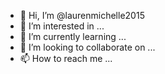 - 👋 Hi, I’m @laurenmichelle2015
- 👀 I’m interested in ...
- 🌱 I’m currently learning ...
- 💞️ I’m looking to collaborate on ...
- 📫 How to reach me ...

<!---
laurenmichelle2015/laurenmichelle2015 is a ✨ special ✨ repository because its `README.md` (this file) appears on your GitHub profile.
You can click the Preview link to take a look at your changes.
--->
<?xml version="1.0" encoding="UTF-8"?>
<!DOCTYPE plist PUBLIC "-//Apple//DTD PLIST 1.0//EN" "http://www.apple.com/DTDs/PropertyList-1.0.dtd">
<plist version="1.0">
<dict/>
</plist>
